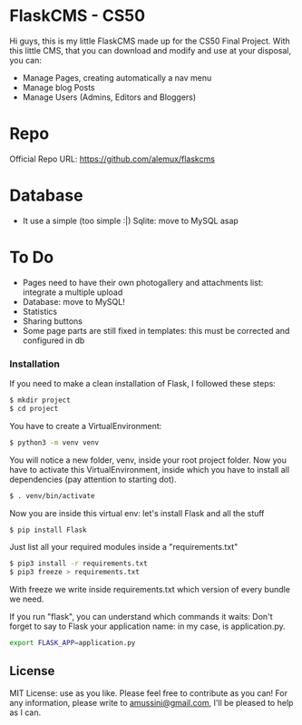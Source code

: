 # FlaskCMS - CS50

Hi guys, this is my little FlaskCMS made up for the CS50 Final Project.
With this little CMS, that you can download and modify and use at your disposal, you can:  

  - Manage Pages, creating automatically a nav menu
  - Manage blog Posts
  - Manage Users (Admins, Editors and Bloggers)
  
# Repo

Official Repo URL: https://github.com/alemux/flaskcms

# Database

  - It use a simple (too simple :|) Sqlite: move to MySQL asap

# To Do

  - Pages need to have their own photogallery and attachments list: integrate a multiple upload
  - Database: move to MySQL!
  - Statistics
  - Sharing buttons
  - Some page parts are still fixed in templates: this must be corrected and configured in db


### Installation

If you need to make a clean installation of Flask, I followed these steps:
```sh
$ mkdir project
$ cd project
```
You have to create a VirtualEnvironment:
```sh
$ python3 -m venv venv
```
You will notice a new folder, venv, inside your root project folder.
Now you have to activate this VirtualEnvironment, inside which you have to install all dependencies (pay attention to starting dot).
```sh
$ . venv/bin/activate
```
Now you are inside this virtual env: let's install Flask and all the stuff
```sh
$ pip install Flask
```
Just list all your required modules inside a "requirements.txt"
```sh
$ pip3 install -r requirements.txt
$ pip3 freeze > requirements.txt
```
With freeze we write inside requirements.txt which version of every bundle we need.

If you run "flask", you can understand which commands it waits: 
Don't forget to say to Flask your application name: in my case, is application.py.
```sh
export FLASK_APP=application.py
```

License
----

MIT License: use as you like. Please feel free to contribute as you can! For any information, please write to amussini@gmail.com, I'll be pleased to help as I can.
